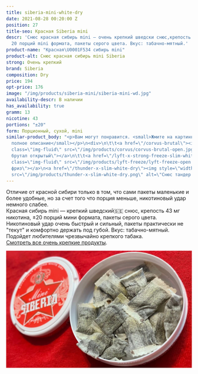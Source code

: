 ```yaml
---
title: siberia-mini-white-dry
date: 2021-08-28 00:20:00 Z
position: 27
title-seo: Красная Siberia mini
descr: 'Снюс красная сибирь mini — очень крепкий шведски снюс,крепость 43 мг никотина,
  20 порций mini формата, пакеты серого цвета. Вкус: табачно-мятный.'
product-name: "Красная\U0001F534 сибирь mini"
product-alt: Снюс красная сибирь mini Siberia
strong: Очень крепкий
brand: Siberia
composition: Dry
price: 194
opt-price: 176
image: "/img/products/siberia-mini/siberia-mini-wd.jpg"
availability-descr: В наличии
has_availability: true
gramm: 13
nicotine: 43
portions: "±20"
form: Порционный, сухой, mini
similar-product_body: "<p>Вам могут понравится. <small>Жмите на картинки и читайте
  полное описание</small></p>\n<div>\n\t\t<a href=\"/corvus-brutal\"><img style=\"width:32%\"
  class=\"img-fluid\" src=\"/img/products/corvus/corvus-brutal-open.jpg\" alt=\"Корвус
  брутал открытый\"></a>\n\t\t<a href=\"/lyft-x-strong-freeze-slim-white\"><img style=\"width:32%\"
  class=\"img-fluid\" src=\"/img/products/lyft-freeze/lyft-freeze-open.jpg\" alt=\"Лифт
  фриз\"></a>\n<a href=\"/thunder-x-slim-white-dry\"><img style=\"width:32%\" class=\"img-fluid\"
  src=\"/img/products/thunder-x-slim-white-dry.png\" alt=\"Снюс тандер х слим\"></a>\n</div>"
---
```


Отличие от красной сибири только в том, что сами пакеты маленькие и более удобные, но за счет того что порция  меньше, никотиновый удар немного слабее.<br>
Красная сибирь mini — крепкий шведский🇸🇪 снюс, крепость 43 мг никотина, ±20 порций мини формата, пакеты серого цвета. Никотиновый удар очень быстрый и сильный, пакеты практически не "текут" и комфортно держать под губой. Вкус: табачно-мятный. Подойдет любителями чрезвычайно крепкого табака.<br>
[Смотреть все очень крепкие продукты](/ultra-strong).
<div class="mb-3">
<img class="img-fluid" src="/img/products/siberia-mini/siberia-mini-wd-open.jpg" alt="Снюс Красная сибирь мини открытая">
</div>